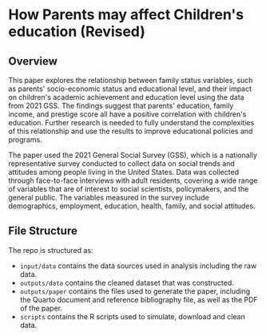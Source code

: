 # How Parents may affect Children's education (Revised)

## Overview

This paper explores the relationship between family status variables, such as parents' socio-economic status and educational level, and their impact on children's academic achievement and education level using the data from 2021 GSS. The findings suggest that parents' education, family income, and prestige score all have a positive correlation with children's education. Further research is needed to fully understand the complexities of this relationship and use the results to improve educational policies and programs.

The paper used the 2021 General Social Survey (GSS), which is a nationally representative survey conducted to collect data on social trends and attitudes among people living in the United States. Data was collected through face-to-face interviews with adult residents, covering a wide range of variables that are of interest to social scientists, policymakers, and the general public. The variables measured in the survey include demographics, employment, education, health, family, and social attitudes.

## File Structure

The repo is structured as:

-   `input/data` contains the data sources used in analysis including the raw data.
-   `outputs/data` contains the cleaned dataset that was constructed.
-   `outputs/paper` contains the files used to generate the paper, including the Quarto document and reference bibliography file, as well as the PDF of the paper. 
-   `scripts` contains the R scripts used to simulate, download and clean data.
